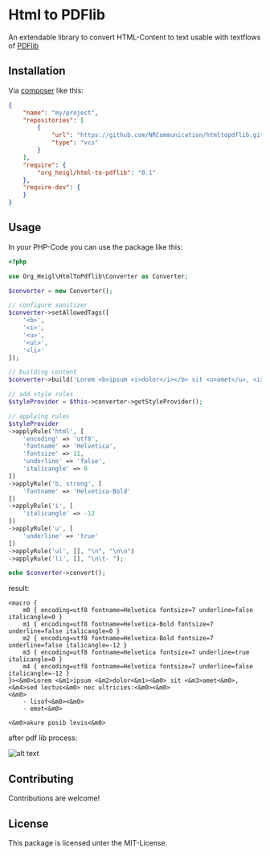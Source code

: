 # Html to PDFlib

An extendable library to convert HTML-Content to text 
usable with textflows of [PDFlib](http://pdflib.com)

## Installation

Via [composer](https://getcomposer.org) like this:

```json
{
    "name": "my/project",
    "repositories": [
        {
            "url": "https://github.com/NRCommunication/htmltopdflib.git",
            "type": "vcs"
        }
    ],
    "require": {
        "org_heigl/html-to-pdflib": "0.1"
    },
    "require-dev": {
    }
}
```

## Usage

In your PHP-Code you can use the package like this:

```php
<?php

use Org_Heigl\HtmlToPdflib\Converter as Converter;

$converter = new Converter();

// configure sanitizer
$converter->setAllowedTags([
    '<b>',
    '<i>',
    '<u>',
    '<ul>',
    '<li>'
]);

// building content
$converter->build('Lorem <b>ipsum <i>dolor</i></b> sit <u>amet</u>, <i>sed lectus</i> nec ultricies:<ul><li>lisof</li><li>emot</li></ul>akure posib levis');

// add style rules
$styleProvider = $this->converter->getStyleProvider();

// applying rules
$styleProvider
->applyRule('html', [
    'encoding' => 'utf8',
    'fontname' => 'Helvetica',
    'fontsize' => 11,
    'underline' => 'false',
    'italicangle' => 0
])
->applyRule('b, strong', [
    'fontname' => 'Helvetica-Bold'
])
->applyRule('i', [
    'italicangle' => -12
])
->applyRule('u', [
    'underline' => 'true'
])
->applyRule('ul', [], "\n", "\n\n")
->applyRule('li', [], "\n\t- ");

echo $converter->convert();
```

result: 

```
<macro { 
    m0 { encoding=utf8 fontname=Helvetica fontsize=7 underline=false italicangle=0 } 
    m1 { encoding=utf8 fontname=Helvetica-Bold fontsize=7 underline=false italicangle=0 } 
    m2 { encoding=utf8 fontname=Helvetica-Bold fontsize=7 underline=false italicangle=-12 } 
    m3 { encoding=utf8 fontname=Helvetica fontsize=7 underline=true italicangle=0 } 
    m4 { encoding=utf8 fontname=Helvetica fontsize=7 underline=false italicangle=-12 } 
}><&m0>Lorem <&m1>ipsum <&m2>dolor<&m1><&m0> sit <&m3>amet<&m0>, <&m4>sed lectus<&m0> nec ultricies:<&m0><&m0>
<&m0>
    - lisof<&m0><&m0>
    - emot<&m0>

<&m0>akure posib levis<&m0>
```

after pdf lib process:

![alt text](https://raw.githubusercontent.com/NRCommunication/htmltopdflib/master/resource/readme/result.png)

## Contributing

Contributions are welcome!

## License

This package is licensed unter the MIT-License.
